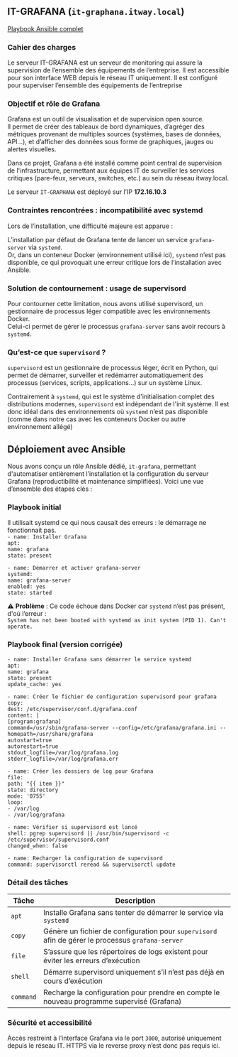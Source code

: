 ## **IT-GRAFANA** (`it-graphana.itway.local`)

[Playbook Ansible complet](https://github.com/FirasJemaa/Projet_DSNS_playbook)

### **Cahier des charges**

Le serveur IT-GRAFANA est un serveur de monitoring qui assure la supervision de l’ensemble des équipements de l’entreprise. Il est accessible pour son interface WEB depuis le réseau IT uniquement. Il est configuré pour superviser l’ensemble des équipements de l’entreprise

### **Objectif et rôle de Grafana**

Grafana est un outil de visualisation et de supervision open source.  
 Il permet de créer des tableaux de bord dynamiques, d’agréger des métriques provenant de multiples sources (systèmes, bases de données, API…), et d’afficher des données sous forme de graphiques, jauges ou alertes visuelles.

Dans ce projet, Grafana a été installé comme point central de supervision de l'infrastructure, permettant aux équipes IT de surveiller les services critiques (pare-feux, serveurs, switches, etc.) au sein du réseau itway.local.

Le serveur `IT-GRAPHANA` est déployé sur l’IP **172.16.10.3**

### 

### **Contraintes rencontrées : incompatibilité avec systemd**

Lors de l’installation, une difficulté majeure est apparue :

L’installation par défaut de Grafana tente de lancer un service `grafana-server` via `systemd`.  
Or, dans un conteneur Docker (environnement utilisé ici), `systemd` n’est pas disponible, ce qui provoquait une erreur critique lors de l’installation avec Ansible.

### **Solution de contournement : usage de supervisord**

Pour contourner cette limitation, nous avons utilisé supervisord, un gestionnaire de processus léger compatible avec les environnements Docker.  
Celui-ci permet de gérer le processus `grafana-server` sans avoir recours à `systemd`.

### **Qu’est-ce que `supervisord` ?**

`supervisord` est un gestionnaire de processus léger, écrit en Python, qui permet de démarrer, surveiller et redémarrer automatiquement des processus (services, scripts, applications...) sur un système Linux.

Contrairement à `systemd`, qui est le système d'initialisation complet des distributions modernes, `supervisord` est indépendant de l'init système. Il est donc idéal dans des environnements où `systemd` n’est pas disponible (comme dans notre cas avec les conteneurs Docker ou autre environnement allégé)

## **Déploiement avec Ansible**

Nous avons conçu un rôle Ansible dédié, `it-grafana`, permettant d'automatiser entièrement l’installation et la configuration du serveur Grafana (reproductibilité et maintenance simplifiées). Voici une vue d’ensemble des étapes clés :

### **Playbook initial** 

Il utilisait systemd ce qui nous causait des erreurs : le démarrage ne fonctionnait pas.  
`- name: Installer Grafana`   
  `apt:`  
    `name: grafana`  
    `state: present`

`- name: Démarrer et activer grafana-server`  
  `systemd:`  
    `name: grafana-server`  
    `enabled: yes`  
    `state: started`

⚠️ **Problème** : Ce code échoue dans Docker car `systemd` n’est pas présent, d'où l’erreur :  
 `System has not been booted with systemd as init system (PID 1). Can't operate.`

### **Playbook final (version corrigée)**

`- name: Installer Grafana sans démarrer le service systemd`  
  `apt:`  
    `name: grafana`  
    `state: present`  
    `update_cache: yes`

`- name: Créer le fichier de configuration supervisord pour grafana`  
  `copy:`  
    `dest: /etc/supervisor/conf.d/grafana.conf`  
    `content: |`  
      `[program:grafana]`  
      `command=/usr/sbin/grafana-server --config=/etc/grafana/grafana.ini --homepath=/usr/share/grafana`  
      `autostart=true`  
      `autorestart=true`  
      `stdout_logfile=/var/log/grafana.log`  
      `stderr_logfile=/var/log/grafana.err`

`- name: Créer les dossiers de log pour Grafana`  
  `file:`  
    `path: "{{ item }}"`  
    `state: directory`  
    `mode: '0755'`  
  `loop:`  
    `- /var/log`  
    `- /var/log/grafana`

`- name: Vérifier si supervisord est lancé`  
  `shell: pgrep supervisord || /usr/bin/supervisord -c /etc/supervisor/supervisord.conf`  
  `changed_when: false`

`- name: Recharger la configuration de supervisord`  
  `command: supervisorctl reread && supervisorctl update`

### **Détail des tâches**

| Tâche | Description |
| ----- | ----- |
| `apt` | Installe Grafana sans tenter de démarrer le service via `systemd` |
| `copy` | Génère un fichier de configuration pour `supervisord` afin de gérer le processus `grafana-server` |
| `file` | S’assure que les répertoires de logs existent pour éviter les erreurs d’exécution |
| `shell` | Démarre supervisord uniquement s’il n’est pas déjà en cours d’exécution |
| `command` | Recharge la configuration pour prendre en compte le nouveau programme supervisé (Grafana) |

### **Sécurité et accessibilité**

Accès restreint à l’interface Grafana via le port `3000`, autorisé uniquement depuis le réseau IT. HTTPS via le reverse proxy n’est donc pas requis ici.  